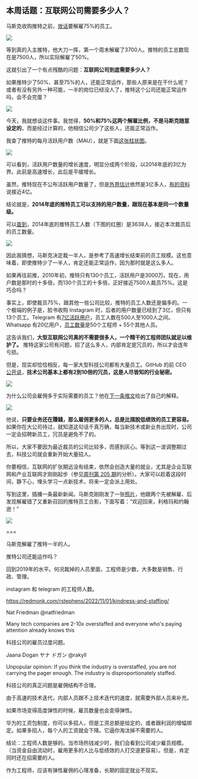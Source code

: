 ## 本周话题：互联网公司需要多少人？

马斯克收购推特之前，[放话](https://cn.wsj.com/articles/%E6%8A%A5%E9%81%93-%E9%A9%AC%E6%96%AF%E5%85%8B%E8%AE%A1%E5%88%92%E6%94%B6%E8%B4%ADtwitter%E5%90%8E%E8%A3%81%E6%8E%8975-%E5%91%98%E5%B7%A5-11666310405)要解雇75%的员工。

![](https://cdn.beekka.com/blogimg/asset/202211/bg2022111301.webp)

等到真的入主推特，他大刀一挥，第一个周末解雇了3700人。推特的员工总数现在是7500人，所以实际解雇了50%。

这就引出了一个有点残酷的问题：**互联网公司到底需要多少人？**

如果推特少了50%、甚至75%的人，还能正常运作，那些人原来是在干什么呢？或者有没有另外一种可能，一半的岗位已经没人了，推特这个公司还能正常运作吗，会不会完蛋？

![](https://cdn.beekka.com/blogimg/asset/202211/bg2022111302.webp)

今天，我就想谈这件事。我觉得，**50%和75%这两个解雇比例，不是马斯克随意设定的**，而是经过计算的，他相信公司少了这些人，还能正常运作。

我查了推特的每月活跃用户数（MAU），就是下面[这张柱状图](https://www.statista.com/statistics/282087/number-of-monthly-active-twitter-users/)。

![](https://cdn.beekka.com/blogimg/asset/202211/bg2022111303.webp)

可以看到，活跃用户数量的增长速度，明显分成两个阶段，以2014年底的3亿为界。此前是高速增长，此后是平缓增长。

虽然，推特现在不公布活跃用户数量了，但是[外界估计](https://www.statista.com/statistics/303681/twitter-users-worldwide/)依然是3亿多人，[有的资料](https://backlinko.com/twitter-users)说接近4亿。

结论就是，**2014年底的推特员工可以支持的用户数量，跟现在基本是同一个数量级。**

可以[查到](https://www.statista.com/statistics/272140/employees-of-twitter/)，2014年底的推特员工人数（下图的红圈）是3638人，接近本次裁员后的员工数量。

![](https://cdn.beekka.com/blogimg/asset/202211/bg2022111304.webp)

因此我猜想，马斯克决定裁一半人，是参考了高速增长结束前的员工规模。这也意味着，即使推特少了一半人，肯定还能正常运作，因为那时就是这么多人。

如果再往前推，2010年初，推特只有130个员工，活跃用户是3000万。现在，用户数是那时的十多倍，而130个员工的十多倍，正好接近7500人裁员75%。这是巧合吗？

事实上，即使裁员75%，跟其他一些公司比较，推特的员工人数还是偏多的。一个极端的例子是，脸书收购 Instagram 时，后者的用户数量已经到了3亿，但只有13个员工。Telegram 有[7亿活跃用户](https://telegram.org/blog/700-million-and-premium)，员工人数在500人至1000人之间。Whatsapp 有20亿用户，[员工数量](https://webtribunal.net/blog/whatsapp-statistics/)是50个工程师 + 55个其他人员。

这告诉我们，**大型互联网公司真的不需要很多人，一个精干的工程师团队就足以维护了。** 推特这家公司有问题，招了这么多人，内部肯定是冗员的，所以才会连年亏损。

但是，现实却恰恰相反，每一家大型科技公司都有大量员工。GitHub 的前 CEO [公开说](https://twitter.com/natfriedman/status/1585399067906932736)，**技术公司基本上都有2到10倍的冗员，这是人尽皆知的行业秘密。**

![](https://cdn.beekka.com/blogimg/asset/202211/bg2022111305.webp)

为什么公司会雇佣多于实际需要的员工？他在[下一条推文](https://twitter.com/natfriedman/status/1585414650291965954)给出了自己的解释。

![](https://cdn.beekka.com/blogimg/asset/202211/bg2022111306.webp)

他说，**只要业务还在賺錢，那么雇佣更多的人，总是比摆脱低绩效的员工更容易。** 如果你在大公司待过，就知道这句话千真万确，每当新技术或新业务出现时，公司一定会招聘新员工，冗员是避免不了的。

所以，大家不要因为最近裁员的公司比较多，而感到灰心。等到这一波调整期过去，科技公司就会重新开始大量招人。

你要相信，互联网的扩张期远没有结束，依然会创造大量的就业，尤其是企业互联网和产业互联网才刚刚起步（参见[周刊第 205 期](https://www.ruanyifeng.com/blog/2022/05/weekly-issue-205.html)的分析）。大家可以趁着这段时间，静下心，埋头学习一点新技术，将来一定会派上用处。

写到这里，插播一条最新新闻。马斯克刚刚发了一张[照片](https://mobile.twitter.com/elonmusk/status/1592618665933156352)，他跟两个先被解雇、后发现解雇错了又重新召回的推特员工合影，下面写着：“欢迎回来，利格玛和约翰逊！”

![](https://cdn.beekka.com/blogimg/asset/202211/bg2022111609.webp)

===


马斯克解雇了推特一半的人。

推特公司还能运作吗？

回到2019年的水平。何况裁掉的人员里面，工程师是少数，大多数是销售、行政、管理。

instagram 和 telegram 的工程师人数。

https://redmonk.com/rstephens/2022/11/01/kindness-and-staffing/

Nat Friedman
@natfriedman

Many tech companies are 2-10x overstaffed and everyone who's paying attention already knows this

科技公司的雇员过度问题。


Jaana Dogan ヤナ ドガン
@rakyll

Unpopular opinion: If you think the industry is overstaffed, you are not carrying the pager enough. The industry is disproportionately staffed.

科技公司的真正问题是雇佣结构不合理。

由于高速的技术迭代，内部人员跟不上技术迭代的速度，就需要外部人员来补充。

如果市场变得高度弹性的时候，雇员数量也会变得弹性。

华为的工资包制度，你可以多招人，但是工资总额是给定的，或者跟利润的增幅绑定。如果多招人，每个人的工资就会下降。它逼你淘汰掉不需要的人。

结论：工程师人数是够的。当市场热钱减少时，我们会看到公司减少雇员规模。（当资金自由流动时，雇用更多的人比与低绩效的人打交道更容易）。但是，肯定同时还在招需要的人。

作为工程师，应该有弹性雇佣的心理准备，长期的固定就业不现实。
